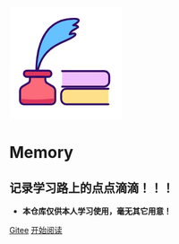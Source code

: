 ![logo](_media/logo.png)

# Memory

## 记录学习路上的点点滴滴！！！

- **本仓库仅供本人学习使用，毫无其它用意！**

[Gitee](<https://gitee.com/LastedMemory/Memory>)
[开始阅读](README.md)